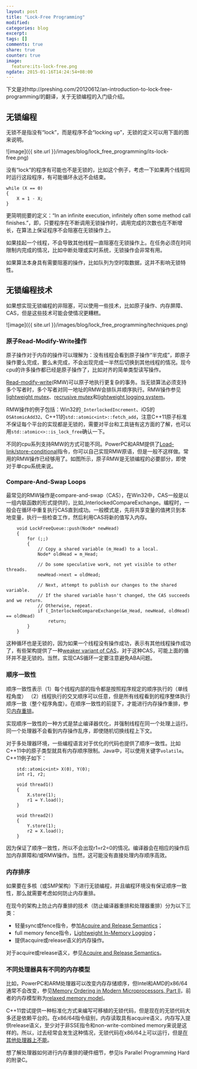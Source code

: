 ```yaml
---
layout: post
title: "Lock-Free Programming"
modified:
categories: blog
excerpt:
tags: []
comments: true
share: true
counter: true
image:
  feature:its-lock-free.png
ngdate: 2015-01-16T14:24:54+08:00
---
```


下文是对http://preshing.com/20120612/an-introduction-to-lock-free-programming/的翻译，关于无锁编程的入门级介绍。

## 无锁编程

无锁不是指没有“lock”，而是程序不会“locking up”，无锁的定义可以用下面的图来说明。

![image]({{ site.url }}/images/blog/lock_free_programming/its-lock-free.png)

没有“lock”的程序有可能也不是无锁的，比如这个例子，考虑一下如果两个线程同时运行这段程序，有可能循环永远不会结束。


    while (X == 0)
    {
        X = 1 - X;
    }
    

更简明扼要的定义：“In an infinite execution, infinitely often some method call finishes.”，即，只要程序在不断调用无锁操作时，调用完成的次数也在不断增长，在算法上保证程序不会阻塞在无锁操作上。

如果挂起一个线程，不会导致其他线程一直阻塞在无锁操作上。在任务必须在时间限制内完成的情况，比如中断处理或实时系统，无锁操作会非常有用。

如果算法本身具有需要阻塞的操作，比如队列为空时取数据，这并不影响无锁特性。

## 无锁编程技术

如果想实现无锁编程的非阻塞，可以使用一些技术，比如原子操作、内存屏障、CAS，但是这些技术可能会使情况更糟糕。

![image]({{ site.url }}/images/blog/lock_free_programming/techniques.png)

### 原子Read-Modify-Write操作

原子操作对于内存的操作可以理解为：没有线程会看到原子操作“半完成”，即原子操作要么完成，要么未完成，不会出现完成一半然后切换到其他线程的情况。现今cpu的许多操作都已经是原子操作了，比如对齐的简单类型读写操作。

[Read-modify-write](http://en.wikipedia.org/wiki/Read-modify-write)(RMW)可以原子地执行更复杂的事务。当无锁算法必须支持多个写者时，多个写者对同一地址的RMW会排队并顺序执行。RMW操作参见[lightweight mutex](http://preshing.com/20120226/roll-your-own-lightweight-mutex/)、[recrusive mutex](http://preshing.com/20120305/implementing-a-recursive-mutex/)和[lightweight logging system](http://preshing.com/20120522/lightweight-in-memory-logging/)。

RMW操作的例子包括：Win32的`_InterlockedIncrement`、iOS的`OSAtomicAdd32`、C++11的`std::atomic<int>::fetch_add`，注意C++11原子标准不保证每个平台的实现都是无锁的，需要对平台和工具链有这方面的了解，也可以用`std::atomic<>::is_lock_free`确认一下。

不同的cpu系列支持RMW的方式可能不同。PowerPC和ARM提供了[Load-link/store-conditional](http://en.wikipedia.org/wiki/Load-link/store-conditional)指令，你可以自己实现RMW原语，但是一般不这样做。常用的RMW操作已经够用了。如图所示，原子RMW是无锁编程的必要部分，即使对于单cpu系统来说。

### Compare-And-Swap Loops
最常见的RMW操作是compare-and-swap（CAS），在Win32中，CAS一般是以一组内联函数的形式提供的，比如_InterlockedCompareExchange。编程时，一般会在循环中重复执行CAS直到成功。一般模式是，先将共享变量的值拷贝到本地变量，执行一些检查工作，然后利用CAS将新的值写入内存。


		void LockFreeQueue::push(Node* newHead)
		{
		    for (;;)
		    {
		        // Copy a shared variable (m_Head) to a local.
		        Node* oldHead = m_Head;
		
		        // Do some speculative work, not yet visible to other threads.
		        newHead->next = oldHead;
		
		        // Next, attempt to publish our changes to the shared variable.
		        // If the shared variable hasn't changed, the CAS succeeds and we return.
		        // Otherwise, repeat.
		        if (_InterlockedCompareExchange(&m_Head, newHead, oldHead) == oldHead)
		            return;
		    }
		}
		
这种循环也是无锁的，因为如果一个线程没有操作成功，表示有其他线程操作成功了，有些架构提供了一种[weaker variant of CAS](http://www.open-std.org/jtc1/sc22/wg21/docs/papers/2008/n2748.html)，对于这种CAS，可能上面的循环并不是无锁的。当然，实现CAS循环一定要注意避免ABA问题。

### 顺序一致性
顺序一致性表示（1）每个线程内部的指令都是按照程序规定的顺序执行的（单线程角度）
（2）线程执行的交叉顺序可以任意，但是所有线程看到的程序整体执行顺序一致（整个程序角度）。在顺序一致性的前提下，才能进行内存操作重排，参见[内存重排](http://preshing.com/20120515/memory-reordering-caught-in-the-act/)。

实现顺序一致性的一种方式是禁止编译器优化，并强制线程在同一个处理上运行。同一个处理器不会看到内存操作乱序，即使随机切换线程上下文。

对于多处理器环境，一些编程语言对于优化的代码也提供了顺序一致性。比如C++11中的原子类型就具有内存顺序限制。Java中，可以使用关键字`volatile`。C++11例子如下：

		std::atomic<int> X(0), Y(0);
		int r1, r2;
		
		void thread1()
		{
		    X.store(1);
		    r1 = Y.load();
		}
		
		void thread2()
		{
		    Y.store(1);
		    r2 = X.load();
		}

因为保证了顺序一致性，所以不会出现r1=r2=0的情况。编译器会在相应的操作后加内存屏障和/或RMW操作。当然，这可能没有直接处理内存顺序高效。

### 内存排序

如果要在多核（或SMP架构）下进行无锁编程，并且编程环境没有保证顺序一致性，那么就需要考虑如何防止内存重排。

在现今的架构上防止内存重排的技术（防止编译器重排和处理器重排）分为以下三类：

* 轻量sync或fence指令，参加[Acquire and Release Semantics](http://preshing.com/20120913/acquire-and-release-semantics/)；
* full memory fence指令，[Lightweight In-Memory Logging](http://preshing.com/20120522/lightweight-in-memory-logging/)；
* 提供acquire或release语义的内存操作。

对于acquire或release语义，参见[Acquire and Release Semantics](http://preshing.com/20120913/acquire-and-release-semantics/)。

### 不同处理器具有不同的内存模型
比如，PowerPC和ARM处理器可以改变内存存储顺序，但Intel和AMD的x86/64通常不会改变，参见[Memory Ordering in Modern Microprocessors, Part II](http://www.linuxjournal.com/node/8212/print)，前者的内存模型称为[relaxed memory model](http://preshing.com/20120930/weak-vs-strong-memory-models/)。

C++11尝试提供一种标准化方式来编写可移植的无锁代码，但是现在的无锁代码大多还是依赖平台的。在x86/64指令级别，内存读取具有acquire语义，内存写入提供release语义，至少对于非SSE指令和non-write-combined memory来说是这样的。所以，过去经常会发生这种情况，无锁代码在x86/64上可以运行，但是[在其他处理器上不能](http://www.drdobbs.com/parallel/208801974)。

想了解处理器如何进行内存重排的硬件细节，参见Is Parallel Programming Hard的附录C。
